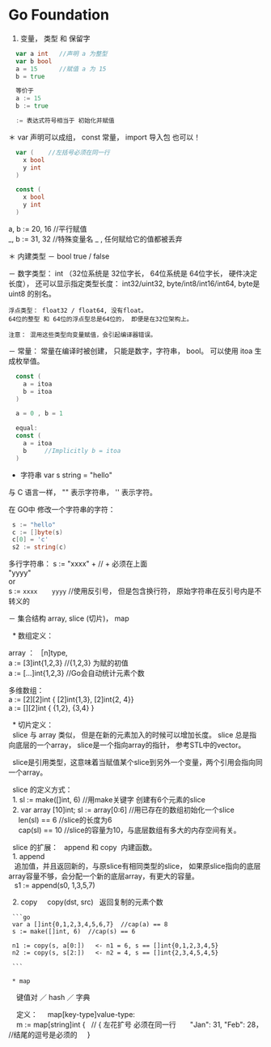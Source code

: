 
# Go Foundation

1) 变量， 类型 和 保留字  
```go
  var a int   //声明 a 为整型
  var b bool
  a = 15      //赋值 a 为 15 
  b = true

  等价于 
  a := 15
  b := true  

  := 表达式符号相当于 初始化并赋值  
```

＊ var 声明可以成组， const 常量， import 导入包 也可以！  
```go
  var (    //左括号必须在同一行
    x bool
    y int 
  )

  const ( 
    x bool
    y int
  )
```

a, b := 20, 16  //平行赋值  
_, b := 31, 32  //特殊变量名 _  , 任何赋给它的值都被丢弃  


＊ 内建类型 
  － bool   true / false   
 
  － 数字类型： 
    int （32位系统是  32位字长， 64位系统是 64位字长， 硬件决定长度）， 
    还可以显示指定类型长度： int32/uint32, byte/int8/int16/int64, byte是 uint8 的别名。 

    浮点类型： float32 / float64, 没有float。
    64位的整型 和 64位的浮点型总是64位的， 即便是在32位架构上。  

    注意： 混用这些类型向变量赋值，会引起编译器错误。  
 
  － 常量： 
  常量在编译时被创建， 只能是数字，字符串， bool。 
  可以使用 itoa 生成枚举值。 

  ```go
    const (
      a = itoa
      b = itoa 
    )

    a = 0 , b = 1 

    equal: 
    const ( 
      a = itoa
      b     //Implicitly b = itoa
    )
  ```

  -  字符串 
  var s string = "hello"
  
  与 C 语言一样， "" 表示字符串， '' 表示字符。 
  
  在 GO中 修改一个字符串的字符： 
  ```go
   s := "hello"
   c := []byte(s) 
   c[0] = 'c'
   s2 := string(c)
  ```

  多行字符串： 
  s := "xxxx" +    // + 必须在上面   
       "yyyy"    
  or    
  s := `xxxx   
        yyyy`    //使用反引号， 但是包含换行符， 原始字符串在反引号内是不转义的    

 － 集合结构 
  array, slice (切片)， map    
  
   * 数组定义： 

   array ：  ［n]type,     
   a := [3]int{1,2,3}   //{1,2,3} 为赋的初值     
   a := [...]int{1,2,3} //Go会自动统计元素个数      
   
   多维数组：   
   a := [2][2]int { [2]int{1,3}, [2]int{2, 4}}    
   a := [][2]int { {1,2}, {3,4} }    
   
   
   * 切片定义：      
   slice 与 array 类似， 但是在新的元素加入的时候可以增加长度。 slice 总是指向底层的一个array， slice是一个指向array的指针， 参考STL中的vector。     
   
   slice是引用类型，这意味着当赋值某个slice到另外一个变量，两个引用会指向同一个array。   
   
   slice 的定义方式：     
   1. sl := make([]int, 6)  //用make关键字 创建有6个元素的slice    
   2. var array [10]int; sl := array[0:6]  //用已存在的数组初始化一个slice       
      len(sl) == 6  //slice的长度为6   
      cap(sl) == 10 //slice的容量为10，与底层数组有多大的内存空间有关。     
      
   slice 的扩展： 
   append 和 copy  内建函数。  
   1. append   
    追加值，并且返回新的，与原slice有相同类型的slice， 如果原slice指向的底层array容量不够，会分配一个新的底层array，有更大的容量。    
    s1 := append(s0, 1,3,5,7)
    
   2. copy
     copy(dst, src)   返回复制的元素个数   
     
     ```go
     var a []int{0,1,2,3,4,5,6,7}  //cap(a) == 8
     s := make([]int, 6)  //cap(s) == 6
     
     n1 := copy(s, a[0:])   <- n1 = 6, s == []int{0,1,2,3,4,5}
     n2 := copy(s, s[2:])   <- n2 = 4, s == []int{2,3,4,5,4,5}
     
     ```
     
     * map 
     键值对 ／ hash ／ 字典  
     
     定义： 
     map[key-type]value-type:  
     m := map[string]int {   // { 左花扩号 必须在同一行
       "Jan": 31, "Feb": 28，  //结尾的逗号是必须的
     }

